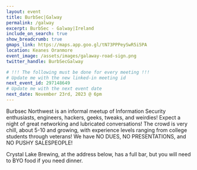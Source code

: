 ```yaml
---
layout: event
title: BurbSec|Galway
permalink: /galway
excerpt: BurbSec - Galway|Ireland
include_on_search: true
show_breadcrumb: true
gmaps_link: https://maps.app.goo.gl/tN73PPPeySwR5i5PA
location: Keanes Oranmore
event_image: /assets/images/galaway-road-sign.png
twitter_handle: BurbSecGalway

# !!! The following must be done for every meeting !!!
# Update me with the new linked-in meeting id
next_event_id: 297148649
# Update me with the next event date
next_date: November 23rd, 2023 @ 6pm
---
```


Burbsec Northwest is an informal meetup of Information Security enthusiasts,
engineers, hackers, geeks, tweaks, and weirdies! Expect a night of great
networking and lubricated conversations! The crowd is very chill, about 5-10
and growing, with experience levels ranging from college students through
veterans! We have NO DUES, NO PRESENTATIONS, and NO PUSHY SALESPEOPLE!

Crystal Lake Brewing, at the address below, has a full bar, but you will need
to BYO food if you need dinner.
